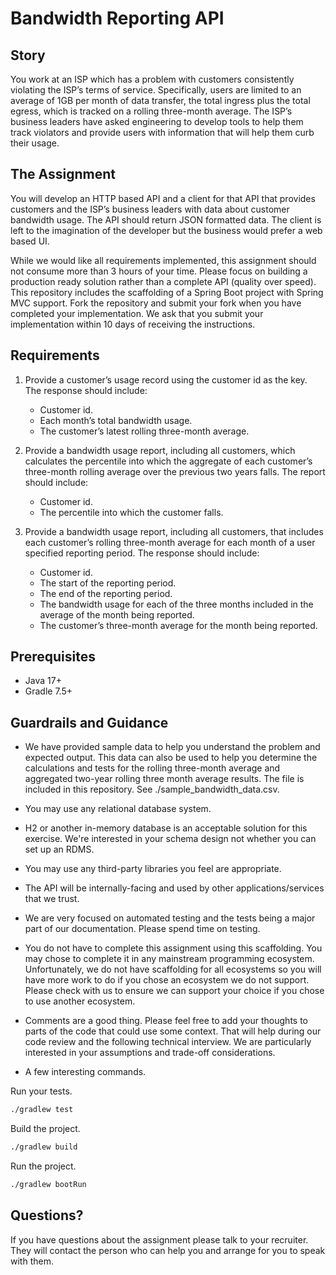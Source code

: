 # Bandwidth Reporting API #

## Story ##

You work at an ISP which has a problem with customers consistently violating the ISP’s terms of service. Specifically, users are limited to an average of 1GB per month of data transfer, the total ingress plus the total egress, which is tracked on a rolling three-month average. The ISP’s business leaders have asked engineering to develop tools to help them track violators and provide users with information that will help them curb their usage.

## The Assignment ##

You will develop an HTTP based API and a client for that API that provides customers and the ISP’s business leaders with data about customer bandwidth usage. The API should return JSON formatted data. The client is left to the imagination of the developer but the business would prefer a web based UI.

While we would like all requirements implemented, this assignment should not consume more than 3 hours of your time. Please focus on building a production ready solution rather than a complete API (quality over speed).
​
This repository includes the scaffolding of a Spring Boot project with Spring MVC support. Fork the repository and submit your fork when you have completed your implementation. We ask that you submit your implementation within 10 days of receiving the instructions.

## Requirements ##

1. Provide a customer’s usage record using the customer id as the key. The response should include:

   * Customer id.
   * Each month’s total bandwidth usage.
   * The customer’s latest rolling three-month average.

2. Provide a bandwidth usage report, including all customers, which calculates the percentile into which the aggregate of each customer’s three-month rolling average over the previous two years falls. The report should include:

   * Customer id.
   * The percentile into which the customer falls.

3. Provide a bandwidth usage report, including all customers, that includes each customer’s rolling three-month average for each month of a user specified reporting period. The response should include:

    * Customer id.
    * The start of the reporting period.
    * The end of the reporting period.
    * The bandwidth usage for each of the three months included in the average of the month being reported.
    * The customer’s three-month average for the month being reported.

## Prerequisites ##

* Java 17+
* Gradle 7.5+​

## Guardrails and Guidance ##

* We have provided sample data to help you understand the problem and expected output. This data can also be used to help you determine the calculations and tests for the rolling three-month average and aggregated two-year rolling three month average results. The file is included in this repository. See ./sample_bandwidth_data.csv.

* You may use any relational database system.

* H2 or another in-memory database is an acceptable solution for this exercise. We're interested in your schema design not whether you can set up an RDMS.

* You may use any third-party libraries you feel are appropriate.

* The API will be internally-facing and used by other applications/services that we trust.

* We are very focused on automated testing and the tests being a major part of our documentation. Please spend time on testing.

* You do not have to complete this assignment using this scaffolding. You may chose to complete it in any mainstream programming ecosystem. Unfortunately, we do not have scaffolding for all ecosystems so you will have more work to do if you chose an ecosystem we do not support. Please check with us to ensure we can support your choice if you chose to use another ecosystem.

* Comments are a good thing. Please feel free to add your thoughts to parts of the code that could use some context. That will help during our code review and the following technical interview. We are particularly interested in your assumptions and trade-off considerations.

* A few interesting commands.

Run your tests.

```bash
./gradlew test
```

Build the project.

```bash
./gradlew build
```

Run the project.

```bash
./gradlew bootRun
```

## Questions? ##

If you have questions about the assignment please talk to your recruiter. They will contact the person who can help you and arrange for you to speak with them.
